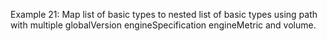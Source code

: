 Example 21:
Map list of basic types to nested list of basic types using path with multiple globalVersion engineSpecification
engineMetric and volume.